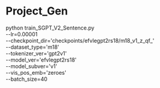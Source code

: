 # Project_Gen
python train_SGPT_V2_Sentence.py \
--lr=0.00001 \
--checkpoint_dir='checkpoints/efvlegpt2rs18/m18_v1_z_qf_' \
--dataset_type='m18' \
--tokenizer_ver='gpt2v1' \
--model_ver='efvlegpt2rs18' \
--model_subver='v1' \
--vis_pos_emb='zeroes'\
--batch_size=40